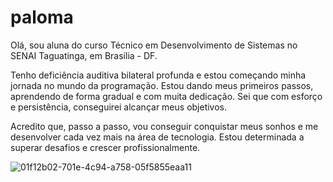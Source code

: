 # paloma
Olá, sou aluna do curso Técnico em Desenvolvimento de Sistemas no SENAI Taguatinga, em Brasília - DF.

Tenho deficiência auditiva bilateral profunda e estou começando minha jornada no mundo da programação. Estou dando meus primeiros passos, aprendendo de forma gradual e com muita dedicação. Sei que com esforço e persistência, conseguirei alcançar meus objetivos.

Acredito que, passo a passo, vou conseguir conquistar meus sonhos e me desenvolver cada vez mais na área de tecnologia. Estou determinada a superar desafios e crescer profissionalmente.


![01f12b02-701e-4c94-a758-05f5855eaa11](https://github.com/user-attachments/assets/0e82e870-d6f1-4af3-85e4-cc7664abeea2)
